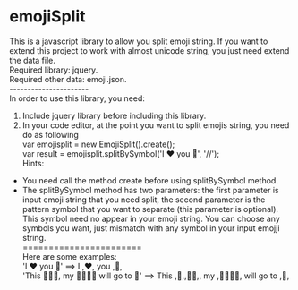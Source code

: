 # emojiSplit
This is a javascript library to allow you split emoji string. If you want to extend this project to work with almost unicode string, you just need extend the data file. <br/>
Required library: jquery.  
Required other data: emoji.json.  
----------------------  <br/>
In order to use this library, you need:
1) Include jquery library before including this library.
2) In your code editor, at the point you want to split emojis string, you need do as following  
var emojisplit = new EmojiSplit().create(); <br/>
var result = emojisplit.splitBySymbol('I ❤ you 💏', '//'); <br/> 
Hints:    <br/>
+ You need call the method create before using splitBySymbol method.
+ The splitBySymbol method has two parameters: the first parameter is input emoji string that you need split, the second parameter is the pattern symbol that you want to separate (this parameter is optional). This symbol need no appear in your emoji string. You can choose any symbols you want, just mismatch with any symbol in your input emojji string. <br/>
=======================   <br/>
Here are some examples:  <br/>
'I ❤ you 💏' ==> I ,❤, you ,💏, <br/>
'This 🎄🎅🏼, my 👨‍👩‍👧‍👦 will go to 🗽'  ==>  This ,🎄,,🎅🏼,, my ,👨‍👩‍👧‍👦, will go to ,🗽,
